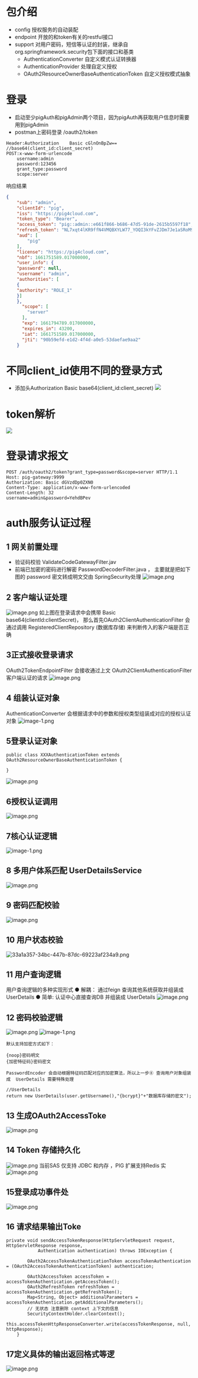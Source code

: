 # 包介绍
* config 授权服务的自动装配
* endpoint 开放的和token有关的restful接口
* support 对用户密码，短信等认证的封装，继承自org.springframework.security包下面的接口和基类
  * AuthenticationConverter 自定义模式认证转换器
  * AuthenticationProvider 处理自定义授权
  * OAuth2ResourceOwnerBaseAuthenticationToken 自定义授权模式抽象
# 登录
* 启动至少pigAuth和pigAdmin两个项目，因为pigAuth再获取用户信息时需要用到pigAdmin
* postman上密码登录 
/oauth2/token
```
Header:Authorization    Basic cGlnOnBpZw==  //base64(client_id:client_secret)
POST:x-www-form-urlencode
    username:admin
    password:123456
    grant_type:password
    scope:server
```
响应结果
```json
{
    "sub": "admin",
    "clientId": "pig",
    "iss": "https://pig4cloud.com",
    "token_type": "Bearer",
    "access_token": "pig::admin::e661f866-b686-47d5-91de-2615b5597f18",
    "refresh_token": "NL7xqt4lKR9ffN4VMQBXYLW77_YOQI3kYFvZJDm7Je1aSRoM94QL0EOVa5PkCM2DSsxjJpoHanJxqL5DCIesORCk7-DZqBWdl5v6NxDWZhaTkJBE3D9LxJ80yRDcs-pa",
    "aud": [
        "pig"
    ], 
    "license": "https://pig4cloud.com",
    "nbf": 1661751589.017000000,
    "user_info": {
    "password": null,
    "username": "admin",
    "authorities": [
    {
    "authority": "ROLE_1"
    }]
    },
      "scope": [
        "server"
      ],
      "exp": 1661794789.017000000,
      "expires_in": 43200,
      "iat": 1661751589.017000000,
      "jti": "90b59efd-e1d2-4f4d-a0e5-53daefae9aa2"
    }
```
# 不同client_id使用不同的登录方式
* 添加头Authorization Basic base64(client_id:client_secret)
![](./assets/readme-1661843260168.png)

# token解析
![](./assets/README-1663211874837.png)
# 登录请求报文
```
POST /auth/oauth2/token?grant_type=password&scope=server HTTP/1.1
Host: pig-gateway:9999
Authorization: Basic dGVzdDp0ZXN0
Content-Type: application/x-www-form-urlencoded
Content-Length: 32
username=admin&password=YehdBPev
```
# auth服务认证过程
## 1 网关前置处理
* 验证码校验    ValidateCodeGatewayFilter.jav
* 前端已加密的密码进行解密    PasswordDecoderFilter.java ， 主要就是把如下图的 password 密文转成明文交由 SpringSecurity处理
  ![image.png](./assets/README-1663211965353.png)

## 2 客户端认证处理
![image.png](./assets/README-1663212012045.png)
如上图在登录请求中会携带 Basic base64(clientId:clientSecret)， 那么首先OAuth2ClientAuthenticationFilter 会通过调用 RegisteredClientRepository  (数据库存储) 来判断传入的客户端是否正确
## 3正式接收登录请求
OAuth2TokenEndpointFilter 会接收通过上文 OAuth2ClientAuthenticationFilter 客户端认证的请求
![image.png](./assets/README-1663212091734.png)

## 4 组装认证对象
AuthenticationConverter  会根据请求中的参数和授权类型组装成对应的授权认证对象
![image-1.png](./assets/README-1663212099130.png)


## 5登录认证对象
```
public class XXXAuthenticationToken extends OAuth2ResourceOwnerBaseAuthenticationToken {

}
```
![image.png](./assets/README-1663212107714.png)

## 6授权认证调用
![image.png](./assets/README-1663212122760.png)

## 7核心认证逻辑
![image-1.png](./assets/README-1663212130618.png)


## 8 多用户体系匹配 UserDetailsService
![image.png](./assets/README-1663212138942.png)

## 9 密码匹配校验
![image.png](./assets/README-1663212157278.png)

## 10 用户状态校验
![33a1a357-34bc-447b-87dc-69223af234a9.png](./assets/README-1663212170488.png)

## 11 用户查询逻辑

用户查询逻辑的多种实现形式
● 解耦： 通过feign 查询其他系统获取并组装成 UserDetails
● 简单:    认证中心直接查询DB 并组装成 UserDetails
![image.png](./assets/README-1663212185799.png)

## 12 密码校验逻辑
![image.png](./assets/README-1663212201318.png)
![image-1.png](./assets/README-1663212206321.png)
```
默认支持加密方式如下：

{noop}密码明文
{加密特征码}密码密文

PasswordEncoder 会自动根据特征码匹配对应的加密算法，所以上一步⑧ 查询用户对象组装成  UserDetails 需要特殊处理

//UserDetails
return new UserDetails(user.getUsername(),"{bcrypt}"+"数据库存储的密文");
```
## 13 生成OAuth2AccessToke
![image.png](./assets/README-1663212246540.png)

## 14 Token 存储持久化
![image.png](./assets/README-1663212260651.png)
当前SAS 仅支持 JDBC 和内存 ，PIG 扩展支持Redis 实
![image.png](./assets/README-1663212273484.png)

## 15登录成功事件处
![image.png](./assets/README-1663212297236.png)

## 16 请求结果输出Toke
```
private void sendAccessTokenResponse(HttpServletRequest request, HttpServletResponse response,
			Authentication authentication) throws IOException {

		OAuth2AccessTokenAuthenticationToken accessTokenAuthentication = (OAuth2AccessTokenAuthenticationToken) authentication;

		OAuth2AccessToken accessToken = accessTokenAuthentication.getAccessToken();
		OAuth2RefreshToken refreshToken = accessTokenAuthentication.getRefreshToken();
		Map<String, Object> additionalParameters = accessTokenAuthentication.getAdditionalParameters();
		// 无状态 注意删除 context 上下文的信息
		SecurityContextHolder.clearContext();
		this.accessTokenHttpResponseConverter.write(accessTokenResponse, null, httpResponse);
	}
```
## 17定义具体的输出返回格式等逻
![image.png](./assets/README-1663212327710.png)


